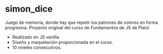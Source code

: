 # simon_dice
Juego de memoria, donde hay que repetir los patrones de colores en forma progresiva. Proyecto original del curso de Fundamentos de JS de Platzi

- Realizado en JS vanilla.
- Diseño y maquetación proporcionada en el curso.
- 10 niveles consecutivos.
